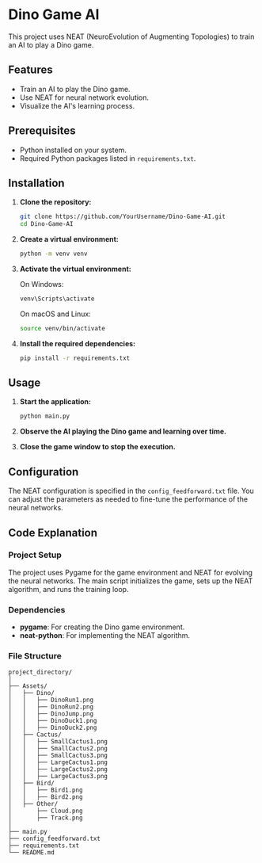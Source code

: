 # Dino Game AI

This project uses NEAT (NeuroEvolution of Augmenting Topologies) to train an AI to play a Dino game.

## Features

- Train an AI to play the Dino game.
- Use NEAT for neural network evolution.
- Visualize the AI's learning process.

## Prerequisites

- Python installed on your system.
- Required Python packages listed in `requirements.txt`.

## Installation

1. **Clone the repository:**

    ```bash
    git clone https://github.com/YourUsername/Dino-Game-AI.git
    cd Dino-Game-AI
    ```

2. **Create a virtual environment:**

    ```bash
    python -m venv venv
    ```

3. **Activate the virtual environment:**

    On Windows:
    ```bash
    venv\Scripts\activate
    ```

    On macOS and Linux:
    ```bash
    source venv/bin/activate
    ```

4. **Install the required dependencies:**

    ```bash
    pip install -r requirements.txt
    ```

## Usage

1. **Start the application:**

    ```bash
    python main.py
    ```

2. **Observe the AI playing the Dino game and learning over time.**

3. **Close the game window to stop the execution.**

## Configuration

The NEAT configuration is specified in the `config_feedforward.txt` file. You can adjust the parameters as needed to fine-tune the performance of the neural networks.

## Code Explanation

### Project Setup

The project uses Pygame for the game environment and NEAT for evolving the neural networks. The main script initializes the game, sets up the NEAT algorithm, and runs the training loop.

### Dependencies

- **pygame**: For creating the Dino game environment.
- **neat-python**: For implementing the NEAT algorithm.

### File Structure

```plaintext
project_directory/
│
├── Assets/
│   ├── Dino/
│   │   ├── DinoRun1.png
│   │   ├── DinoRun2.png
│   │   ├── DinoJump.png
│   │   ├── DinoDuck1.png
│   │   ├── DinoDuck2.png
│   ├── Cactus/
│   │   ├── SmallCactus1.png
│   │   ├── SmallCactus2.png
│   │   ├── SmallCactus3.png
│   │   ├── LargeCactus1.png
│   │   ├── LargeCactus2.png
│   │   ├── LargeCactus3.png
│   ├── Bird/
│   │   ├── Bird1.png
│   │   ├── Bird2.png
│   ├── Other/
│       ├── Cloud.png
│       ├── Track.png
│
├── main.py
├── config_feedforward.txt
├── requirements.txt
└── README.md

